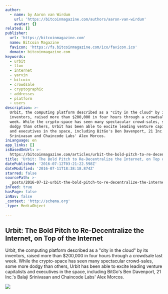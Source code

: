 ```yaml
---
author:
  - name: by Aaron van Wirdum
    url: 'https://bitcoinmagazine.com/authors/aaron-van-wirdum'
    avatar: {}
related: []
publisher:
  url: 'https://bitcoinmagazine.com'
  name: Bitcoin Magazine
  favicon: 'https://fs.bitcoinmagazine.com/ico/favicon.ico'
  domain: bitcoinmagazine.com
keywords:
  - urbit
  - tlon
  - internet
  - yarvin
  - bitcoin
  - crowdsale
  - cryptographic
  - addresses
  - platform
  - users
description: >-
  Urbit, the computing platform described as a "city in the cloud" by its
  inventors, raised more than $200,000 in four hours through a crowdsale last
  week. While the crypto-space has seen many spectacular crowd-sales, some more
  dodgy than others, Urbit has been able to excite leading venture capitalists
  and executives in the space, including BitGo's Ben Davenport, 21 Inc.'s Balaji
  Srinivasan and Chaincode Labs' Alex Morcos.
inLanguage: en
app_links: []
isBasedOnUrl: >-
  https://bitcoinmagazine.com/articles/urbit-the-bold-pitch-to-re-decentralize-the-internet-on-top-of-the-internet-1468257340
title: 'Urbit: The Bold Pitch to Re-Decentralize the Internet, on Top of the Internet'
datePublished: '2016-07-12T03:21:22.598Z'
dateModified: '2016-07-11T18:38:18.874Z'
starred: false
sourcePath: >-
  _posts/2016-07-12-urbit-the-bold-pitch-to-re-decentralize-the-internet-on-to.md
inFeed: true
hasPage: false
inNav: false
_context: 'http://schema.org'
_type: MediaObject

---
```

<article style=""><h1>Urbit: The Bold Pitch to Re-Decentralize the Internet, on Top of the Internet</h1><p>Urbit, the computing platform described as a "city in the cloud" by its inventors, raised more than $200,000 in four hours through a crowdsale last week. While the crypto-space has seen many spectacular crowd-sales, some more dodgy than others, Urbit has been able to excite leading venture capitalists and executives in the space, including BitGo's Ben Davenport, 21 Inc.'s Balaji Srinivasan and Chaincode Labs' Alex Morcos.</p><img src="https://fs.bitcoinmagazine.com/img/articles/urbit-the-bold-pitch-to-re-decentralize-the-internet-on-top-of-the-internet.jpg" /></article>
